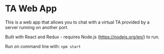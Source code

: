# TA Web App

This is a web app that allows you to chat with a virtual TA provided by a server running on another port.

Built with React and Redux - requires Node.js (https://nodejs.org/en/) to run.

Run on command line with: `npm start`
